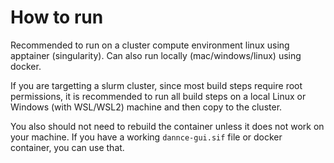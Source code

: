 # How to run
Recommended to run on a cluster compute environment linux using apptainer (singularity). Can also run locally (mac/windows/linux) using docker.

If you are targetting a slurm cluster, since most build steps require root permissions, it is recommended to run all build steps on a local Linux or Windows (with WSL/WSL2) machine and then copy to the cluster.

You also should not need to rebuild the container unless it does not work on your machine. If you have a working `dannce-gui.sif` file or docker container, you can use that.
